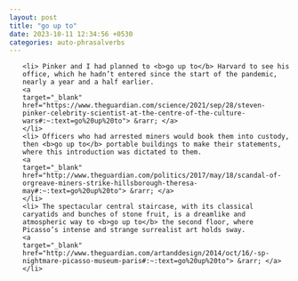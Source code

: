```yaml
---
layout: post
title: "go up to"
date: 2023-10-11 12:34:56 +0530
categories: auto-phrasalverbs
---
```

<ol>

    <li> Pinker and I had planned to <b>go up to</b> Harvard to see his office, which he hadn’t entered since the start of the pandemic, nearly a year and a half earlier.
    <a 
    target="_blank" 
    href="https://www.theguardian.com/science/2021/sep/28/steven-pinker-celebrity-scientist-at-the-centre-of-the-culture-wars#:~:text=go%20up%20to"> &rarr; </a>
    </li>
    <li> Officers who had arrested miners would book them into custody, then <b>go up to</b> portable buildings to make their statements, where this introduction was dictated to them.
    <a 
    target="_blank" 
    href="http://www.theguardian.com/politics/2017/may/18/scandal-of-orgreave-miners-strike-hillsborough-theresa-may#:~:text=go%20up%20to"> &rarr; </a>
    </li>
    <li> The spectacular central staircase, with its classical caryatids and bunches of stone fruit, is a dreamlike and atmospheric way to <b>go up to</b> the second floor, where Picasso’s intense and strange surrealist art holds sway.
    <a 
    target="_blank" 
    href="http://www.theguardian.com/artanddesign/2014/oct/16/-sp-nightmare-picasso-museum-paris#:~:text=go%20up%20to"> &rarr; </a>
    </li>
